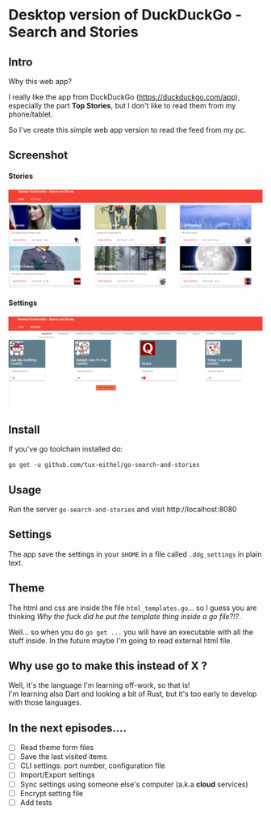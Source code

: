 # Desktop version of DuckDuckGo - Search and Stories



## Intro
Why this web app?

I really like the app from DuckDuckGo (https://duckduckgo.com/app), especially the part **Top Stories**, but I don't like to read them from my phone/tablet.

So I've create this simple web app version to read the feed from my pc.



## Screenshot

#### Stories
![List Stories](/screenshot/stories.png?raw=true)

#### Settings
![Settings](/screenshot/settings.png?raw=true)



## Install

If you've go toolchain installed do:
```
go get -u github.com/tux-eithel/go-search-and-stories
```



## Usage

Run the server `go-search-and-stories` and visit http://localhost:8080



## Settings

The app save the settings in your `$HOME` in a file called `.ddg_settings` in plain text.



## Theme

The html and css are inside the file `html_templates.go`... so I guess you are thinking *Why the fuck did he put the template thing inside a go file?!?*.

Well... so when you do `go get ...` you will have an executable with all the stuff inside. In the future maybe I'm going to read external html file.



## Why use go to make this instead of X ?

Well, it's the language I'm learning off-work, so that is!  
I'm learning also Dart and looking a bit of Rust, but it's too early to develop with those languages.



## In the next episodes....

- [ ] Read theme form files
- [ ] Save the last visited items
- [ ] CLI settings: port number, configuration file
- [ ] Import/Export settings
- [ ] Sync settings using someone else's computer (a.k.a **cloud** services)
- [ ] Encrypt setting file
- [ ] Add tests
